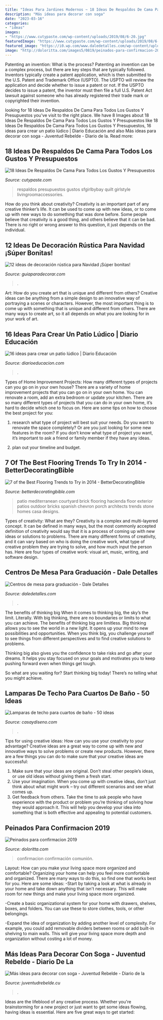 ```yaml
---
title: "Ideas Para Jardines Modernos ~ 18 Ideas De Respaldos De Cama Para Todos Los Gustos Y Presupuestos"
description: "Más ideas para decorar con soga"
date: "2023-03-16"
categories:
- "ideas"
images:
- "https://www.cutypaste.com/wp-content/uploads/2019/08/6-20.jpg"
featuredImage: "https://www.cutypaste.com/wp-content/uploads/2019/08/6-20.jpg"
featured_image: "https://i0.wp.com/www.daledetalles.com/wp-content/uploads/2017/06/graduacion-centros-de-mesa12.jpg"
image: "http://doloritta.com/images5/0819/peinados-para-confirmacion-2019/peinados-para-confirmacion-2019-52_7.jpg"
---
```



Patenting an invention: What is the process?
Patenting an invention can be a complex process, but there are key steps that are typically followed. Inventors typically create a patent application, which is then submitted to the U.S. Patent and Trademark Office (USPTO). The USPTO will review the application and decide whether to issue a patent or not. If the USPTO decides to issue a patent, the inventor must then file a full U.S. Patent Act lawsuit against someone who has already registered their trade mark or copyrighted their invention.

	

		
looking for 18 Ideas De Respaldos De Cama Para Todos Los Gustos Y Presupuestos you've visit to the right place. We have 8 Images about 18 Ideas De Respaldos De Cama Para Todos Los Gustos Y Presupuestos like 18 Ideas De Respaldos De Cama Para Todos Los Gustos Y Presupuestos, 16 ideas para crear un patio lúdico | Diario Educación and also Más ideas para decorar con soga - Juventud Rebelde - Diario de la. Read more:
		
    
## 18 Ideas De Respaldos De Cama Para Todos Los Gustos Y Presupuestos

<img loading=lazy src="https://www.cutypaste.com/wp-content/uploads/2019/08/6-20.jpg" onerror="this.onerror=null;this.src='https://tse4.mm.bing.net/th?id=OIP.Uhk9MK17ijLj2dyuoH5V1wHaJ3&amp;pid=15.1';" alt="18 Ideas De Respaldos De Cama Para Todos Los Gustos Y Presupuestos">

_Source: cutypaste.com_

>respaldos presupuestos gustos sfgirlbybay quilt girlstyle livingroomaccessories. 

	

How do you think about creativity?
Creativity is an important part of any creative thinker’s life. It can be used to come up with new ideas, or to come up with new ways to do something that was done before. Some people believe that creativity is a good thing, and others believe that it can be bad. There is no right or wrong answer to this question, it just depends on the individual.

    
## 12 Ideas De Decoración Rústica Para Navidad ¡Súper Bonitas!

<img loading=lazy src="https://www.guiaparadecorar.com/wp-content/uploads/2019/12/Decoracion-rustica-para-Navidad-10.jpg" onerror="this.onerror=null;this.src='https://tse3.mm.bing.net/th?id=OIP.NxBumtAuZ-Vod89uE2a-jAHaLM&amp;pid=15.1';" alt="12 ideas de decoración rústica para Navidad ¡Súper bonitas!">

_Source: guiaparadecorar.com_

>. 

	

Art: How do you create art that is unique and different from others?
Creative ideas can be anything from a simple design to an innovative way of portraying a scenes or characters. However, the most important thing is to come up with something that is unique and different from others. There are many ways to create art, so it all depends on what you are looking for in your work of art.

    
## 16 Ideas Para Crear Un Patio Lúdico | Diario Educación

<img loading=lazy src="https://diarioeducacion.com/wp-content/uploads/2016/04/basta.jpg" onerror="this.onerror=null;this.src='https://tse1.mm.bing.net/th?id=OIP.yO33Bc6xNFUD6bMU0KNH7wHaMW&amp;pid=15.1';" alt="16 ideas para crear un patio lúdico | Diario Educación">

_Source: diarioeducacion.com_

>. 

	

Types of Home Improvement Projects: How many different types of projects can you go on in your own house?
There are a variety of home improvement projects that you can go on in your own home. You can renovate a room, add an extra bedroom or update your kitchen. There are so many different types of projects that you can do in your own home, it’s hard to decide which one to focus on. Here are some tips on how to choose the best project for you: 
1. research what type of project will best suit your needs. Do you want to renovate the space completely? Or are you just looking for some new features in the room? If you don’t know what type of project you want, it’s important to ask a friend or family member if they have any ideas. 

2. plan out your timeline and budget.

    
## 7 Of The Best Flooring Trends To Try In 2014 - BetterDecoratingBible

<img loading=lazy src="http://betterdecoratingbible.com/wp-content/uploads/2014/01/mediterranean-patio.jpg" onerror="this.onerror=null;this.src='https://tse1.mm.bing.net/th?id=OIP.oauFU53rcI6q4Astz5RnQgHaLP&amp;pid=15.1';" alt="7 of the Best Flooring Trends to Try in 2014 - BetterDecoratingBible">

_Source: betterdecoratingbible.com_

>patio mediterranean courtyard brick flooring hacienda floor exterior patios outdoor bricks spanish chevron porch architects trends stone homes casa designs. 

	

Types of creativity: What are they?
Creativity is a complex and multi-layered concept. It can be defined in many ways, but the most commonly accepted definition of creativity would say that it is a process of coming up with new ideas or solutions to problems. There are many different forms of creativity, and it can vary based on who is doing the creative work, what type of creative problem they are trying to solve, and how much input the person has. Here are four types of creative work: visual art, music, writing, and software design.

    
## Centros De Mesa Para Graduación - Dale Detalles

<img loading=lazy src="https://i0.wp.com/www.daledetalles.com/wp-content/uploads/2017/06/graduacion-centros-de-mesa12.jpg" onerror="this.onerror=null;this.src='https://tse4.mm.bing.net/th?id=OIP.V7C6dsQx2P7yC2pjv0n3AAHaJ3&amp;pid=15.1';" alt="Centros de mesa para graduación - Dale Detalles">

_Source: daledetalles.com_

>. 

	

The benefits of thinking big
When it comes to thinking big, the sky’s the limit. Literally. With big thinking, there are no boundaries or limits to what you can achieve. The benefits of thinking big are limitless.
Big thinking allows you to see the world in a new light. It opens up your mind to new possibilities and opportunities. When you think big, you challenge yourself to see things from different perspectives and to find creative solutions to problems.

Thinking big also gives you the confidence to take risks and go after your dreams. It helps you stay focused on your goals and motivates you to keep pushing forward even when things get tough.

So what are you waiting for? Start thinking big today! There’s no telling what you might achieve.

    
## Lamparas De Techo Para Cuartos De Baño - 50 Ideas

<img loading=lazy src="https://casaydiseno.com/wp-content/uploads/2015/10/lamparas-colgantes.jpg" onerror="this.onerror=null;this.src='https://tse4.mm.bing.net/th?id=OIP.fE_0XnTeDsgq0H8mcVTI9QHaLI&amp;pid=15.1';" alt="Lamparas de techo para cuartos de baño - 50 ideas">

_Source: casaydiseno.com_

>. 

	

Tips for using creative ideas: How can you use your creativity to your advantage?
Creative ideas are a great way to come up with new and innovative ways to solve problems or create new products. However, there are a few things you can do to make sure that your creative ideas are successful:
1) Make sure that your ideas are original. Don’t steal other people’s ideas, or use old ideas without giving them a fresh start.
2) Use your imagination. When you come up with creative ideas, don’t just think about what might work – try out different scenarios and see what comes up.
3) Get feedback from others. Take the time to ask people who have experience with the product or problem you’re thinking of solving how they would approach it. This will help you develop your idea into something that is both effective and appealing to potential customers.

    
## Peinados Para Confirmacion 2019

<img loading=lazy src="http://doloritta.com/images5/0819/peinados-para-confirmacion-2019/peinados-para-confirmacion-2019-52_7.jpg" onerror="this.onerror=null;this.src='https://tse2.mm.bing.net/th?id=OIP.6UW3-4R6PC4WeDcaGf6lvADhEs&amp;pid=15.1';" alt="Peinados para confirmacion 2019">

_Source: doloritta.com_

>confirmacion confirmación comunión. 

	

Layout: How can you make your living space more organized and comfortable?
Organizing your home can help you feel more comfortable and organized. There are many ways to do this, so find one that works best for you. Here are some ideas:
-Start by taking a look at what is already in your home and take down anything that isn't necessary. This will make room for new things and make your living space more organized.

-Create a basic organizational system for your home with drawers, shelves, boxes, and folders. You can use these to store clothes, tools, or other belongings.

-Expand the idea of organization by adding another level of complexity. For example, you could add removable dividers between rooms or add built-in shelving to main walls. This will give your living space more depth and organization without costing a lot of money.

    
## Más Ideas Para Decorar Con Soga - Juventud Rebelde - Diario De La

<img loading=lazy src="https://www.juventudrebelde.cu/images/medias/2015/06/48478-fotografia-g.jpg" onerror="this.onerror=null;this.src='https://tse3.mm.bing.net/th?id=OIP.PWwTVMUBElODLeIEqSNAYQHaLH&amp;pid=15.1';" alt="Más ideas para decorar con soga - Juventud Rebelde - Diario de la">

_Source: juventudrebelde.cu_

>. 

	

Ideas are the lifeblood of any creative process. Whether you're brainstorming for a new project or just want to get some ideas flowing, having ideas is essential. Here are five great ways to get started: 

